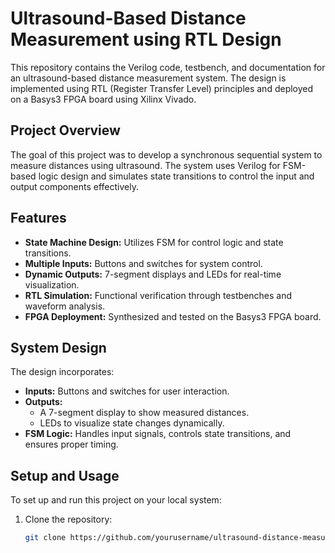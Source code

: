 # Ultrasound-Based Distance Measurement using RTL Design

This repository contains the Verilog code, testbench, and documentation for an ultrasound-based distance measurement system. The design is implemented using RTL (Register Transfer Level) principles and deployed on a Basys3 FPGA board using Xilinx Vivado.

## Project Overview
The goal of this project was to develop a synchronous sequential system to measure distances using ultrasound. The system uses Verilog for FSM-based logic design and simulates state transitions to control the input and output components effectively.

## Features
- **State Machine Design:** Utilizes FSM for control logic and state transitions.
- **Multiple Inputs:** Buttons and switches for system control.
- **Dynamic Outputs:** 7-segment displays and LEDs for real-time visualization.
- **RTL Simulation:** Functional verification through testbenches and waveform analysis.
- **FPGA Deployment:** Synthesized and tested on the Basys3 FPGA board.

## System Design
The design incorporates:
- **Inputs:** Buttons and switches for user interaction.
- **Outputs:** 
  - A 7-segment display to show measured distances.
  - LEDs to visualize state changes dynamically.
- **FSM Logic:** Handles input signals, controls state transitions, and ensures proper timing.

## Setup and Usage
To set up and run this project on your local system:
1. Clone the repository:
   ```bash
   git clone https://github.com/yourusername/ultrasound-distance-measurement-rtl.git
